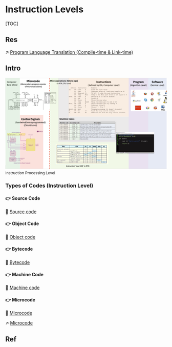 # Instruction Levels

[TOC]



## Res
↗ [Program Language Translation (Compile-time & Link-time)](../../../../../👩‍💻%20Programming%20Methodology%20and%20Languages/🛤️%20Program%20Execution%20&%20Compilation%20System/🚮%20Program%20Language%20Translation%20(Compile-time%20&%20Link-time)/Program%20Language%20Translation%20(Compile-time%20&%20Link-time).md)



## Intro
![](../../../../../../../Assets/Pics/Screenshot%202023-03-21%20at%209.12.25%20PM.png)
<small>Instruction Processing Level</small>


### Types of Codes (Instruction Level)
#### 👉 Source Code
🔗 [Source code](https://en.wikipedia.org/wiki/Source_code "Source code")


#### 👉 Object Code
🔗 [Object code](https://en.wikipedia.org/wiki/Object_code "Object code")


#### 👉 Bytecode
🔗 [Bytecode](https://en.wikipedia.org/wiki/Bytecode "Bytecode")


#### 👉 Machine Code
🔗 [Machine code](https://en.wikipedia.org/wiki/Machine_code "Machine code")


#### 👉 Microcode
🔗 [Microcode](https://en.wikipedia.org/wiki/Microcode "Microcode")

↗ [Microcode](../../../../Firmware/Microcode/Microcode.md)



## Ref

